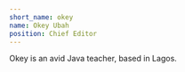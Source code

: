 ```yaml
---
short_name: okey
name: Okey Ubah
position: Chief Editor
---
```


Okey is an avid Java teacher, based in Lagos.
